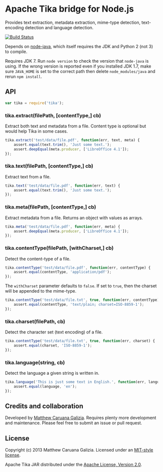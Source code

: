 # Apache Tika bridge for Node.js #

Provides text extraction, metadata extraction, mime-type detection, text-encoding detection and language detection.

[![Build Status](https://travis-ci.org/mattcg/node-tika.png?branch=master)](https://travis-ci.org/mattcg/node-tika)

Depends on [node-java](https://github.com/joeferner/node-java), which itself requires the JDK and Python 2 (not 3) to compile.

Requires JDK 7. Run `node version` to check the version that `node-java` is using. If the wrong version is reported even if you installed JDK 1.7, make sure `JAVA_HOME` is set to the correct path then delete `node_modules/java` and rerun `npm install`.

## API ##

```javascript
var tika = require('tika');
```

### tika.extract(filePath, [contentType,] cb) ###

Extract both text and metadata from a file. Content type is optional but would help Tika in some cases.

```javascript
tika.extract('test/data/file.pdf', function(err, text, meta) {
	assert.equal(text.trim(), 'Just some text.');
	assert.deepEqual(meta.producer, ['LibreOffice 4.1']);
});
```

### tika.text(filePath, [contentType,] cb) ###

Extract text from a file.

```javascript
tika.text('test/data/file.pdf', function(err, text) {
	assert.equal(text.trim(), 'Just some text.');
});
```

### tika.meta(filePath, [contentType,] cb) ###

Extract metadata from a file. Returns an object with values as arrays.

```javascript
tika.meta('test/data/file.pdf', function(err, meta) {
	assert.deepEqual(meta.producer, ['LibreOffice 4.1']);
});
```

### tika.contentType(filePath, [withCharset,] cb) ###

Detect the content-type of a file.

```javascript
tika.contentType('test/data/file.pdf', function(err, contentType) {
	assert.equal(contentType, 'application/pdf');
});
```

The `withCharset` parameter defaults to `false`. If set to `true`, then the charset will be appended to the mime-type.

```javascript
tika.contentType('test/data/file.txt', true, function(err, contentType) {
	assert.equal(contentType, 'text/plain; charset=ISO-8859-1');
});
```

### tika.charset(filePath, cb) ###

Detect the character set (text encoding) of a file.

```javascript
tika.contentType('test/data/file.txt', true, function(err, charset) {
	assert.equal(charset, 'ISO-8859-1');
});
```

### tika.language(string, cb) ###

Detect the language a given string is written in.

```javascript
tika.language('This is just some text in English.', function(err, language, reasonablyCertain) {
	assert.equal(language, 'en');
});
```

## Credits and collaboration ##

Developed by [Matthew Caruana Galizia](https://twitter.com/mcaruanagalizia). Requires plenty more development and maintenance. Please feel free to submit an issue or pull request.

## License ##

Copyright (c) 2013 Matthew Caruana Galizia. Licensed under an [MIT-style license](http://mattcg.mit-license.org).

Apache Tika JAR distributed under the [Apache License, Version 2.0](http://www.apache.org/licenses/LICENSE-2.0).
